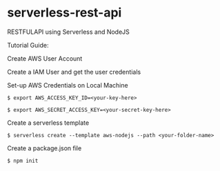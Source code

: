 # serverless-rest-api
RESTFULAPI using Serverless and NodeJS

Tutorial Guide:

Create AWS User Account

Create a IAM User and get the user credentials

Set-up AWS Credentials on Local Machine

    $ export AWS_ACCESS_KEY_ID=<your-key-here>
  
    $ export AWS_SECRET_ACCESS_KEY=<your-secret-key-here>
  
Create a serverless template

    $ serverless create --template aws-nodejs --path <your-folder-name>
  
Create a package.json file

    $ npm init
